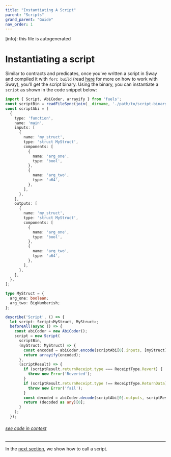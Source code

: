 ```yaml
---
title: "Instantiating A Script"
parent: "Scripts"
grand_parent: "Guide"
nav_order: 1
---
```


[info]: this file is autogenerated


# Instantiating a script

Similar to contracts and predicates, once you've written a script in Sway and compiled it with `forc build` (read [here](https://fuellabs.github.io/sway/v{{site.data.versions.sway}}/book/introduction/index.html) for more on how to work with Sway), you'll get the script binary. Using the binary, you can instantiate a `script` as shown in the code snippet below:


```typescript
import { Script, AbiCoder, arrayify } from 'fuels';
const scriptBin = readFileSync(join(__dirname, './path/to/script-binary.bin'));
const scriptAbi = [
  {
    type: 'function',
    name: 'main',
    inputs: [
      {
        name: 'my_struct',
        type: 'struct MyStruct',
        components: [
          {
            name: 'arg_one',
            type: 'bool',
          },
          {
            name: 'arg_two',
            type: 'u64',
          },
        ],
      },
    ],
    outputs: [
      {
        name: 'my_struct',
        type: 'struct MyStruct',
        components: [
          {
            name: 'arg_one',
            type: 'bool',
          },
          {
            name: 'arg_two',
            type: 'u64',
          },
        ],
      },
    ],
  },
];

type MyStruct = {
  arg_one: boolean;
  arg_two: BigNumberish;
};

describe('Script', () => {
  let script: Script<MyStruct, MyStruct>;
  beforeAll(async () => {
    const abiCoder = new AbiCoder();
    script = new Script(
      scriptBin,
      (myStruct: MyStruct) => {
        const encoded = abiCoder.encode(scriptAbi[0].inputs, [myStruct]);
        return arrayify(encoded);
      },
      (scriptResult) => {
        if (scriptResult.returnReceipt.type === ReceiptType.Revert) {
          throw new Error('Reverted');
        }
        if (scriptResult.returnReceipt.type !== ReceiptType.ReturnData) {
          throw new Error('fail');
        }
        const decoded = abiCoder.decode(scriptAbi[0].outputs, scriptResult.returnReceipt.data);
        return (decoded as any)[0];
      }
    );
  });
```
###### [see code in context](https://github.com/FuelLabs/fuels-ts/blob/master/packages/script/src/script.test.ts#L64-L133)

---


In the [next section](./calling-a-script.md), we show how to call a script.
